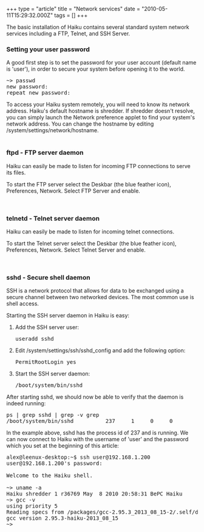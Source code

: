 +++
type = "article"
title = "Network services"
date = "2010-05-11T15:29:32.000Z"
tags = []
+++

The basic installation of Haiku contains several standard system network services including a FTP, Telnet, and SSH Server.

<h3>Setting your user password</h3>
<p>A good first step is to set the password for your user account (default name is 'user'), in order to secure your system before opening it to the world.

<pre class="terminal">~> passwd
new password:
repeat new password:</pre></p>

<div class='box-info'>To access your Haiku system remotely, you will need to know its network address.
Haiku's default hostname is shredder. If shredder doesn't resolve, you can simply launch the
<span class='app'>Network</span> preference applet to find your system's network address.
You can change the hostname by editing /system/settings/network/hostname.</div>
<br>

<h3>ftpd - FTP server daemon</h3>
Haiku can easily be made to listen for incoming FTP connections to serve its files.

<p>To start the FTP server select the Deskbar (the blue feather icon), Preferences, Network.  Select FTP Server and enable.</p>
<br>
<h3>telnetd - Telnet server daemon</h3>
Haiku can easily be made to listen for incoming telnet connections.

<p>To start the Telnet server select the Deskbar (the blue feather icon), Preferences, Network.  Select Telnet Server and enable.</p>
<br>
<h3>sshd - Secure shell daemon</h3>
SSH is a network protocol that allows for data to be exchanged using a secure channel between two networked devices. The most common use is shell access.

Starting the SSH server daemon in Haiku is easy:
<ol>
<li>Add the SSH server user: <pre class="terminal">useradd sshd</pre></li>
<li>Edit /system/settings/ssh/sshd_config and add the following option: <pre class="terminal">PermitRootLogin yes</pre></li>
<li>Start the SSH server daemon: <pre class="terminal">/boot/system/bin/sshd</pre></li>
</ol>

After starting sshd, we should now be able to verify that the daemon is indeed running:
<pre class="terminal">ps | grep sshd | grep -v grep
/boot/system/bin/sshd          237     1     0     0</pre>

In the example above, sshd has the process id of 237 and is running. We can now connect to Haiku with the username of 'user' and the password which you set at the beginning of this article:
<pre class="terminal">alex@leenux-desktop:~$ ssh user@192.168.1.200
user@192.168.1.200's password: 

Welcome to the Haiku shell.

~> uname -a
Haiku shredder 1 r36769 May  8 2010 20:58:31 BePC Haiku
~> gcc -v
using priority 5
Reading specs from /packages/gcc-2.95.3_2013_08_15-2/.self/develop/tools/lib/gcc-lib/i586-pc-haiku/2.95.3-haiku-2013_08_15/specs
gcc version 2.95.3-haiku-2013_08_15
~> </pre>
